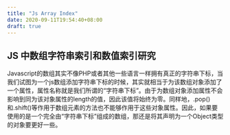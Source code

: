 ```yaml
---
title: "Js Array Index"
date: 2020-09-11T19:54:40+08:00
draft: true
---
```


## JS 中数组字符串索引和数值索引研究

Javascript的数组其实不像PHP或者其他一些语言一样拥有真正的字符串下标，当我们试图为一个js数组添加字符串下标的时候，其实就相当于为该数组对象添加了一个属性，属性名称就是我们所谓的“字符串下标”。由于为数组对象添加属性不会影响到同为该对象属性的length的值，因此该值将始终为零。同样地，.pop()和.shift()等作用于数组元素的方法也不能够作用于这些对象属性。因此，如果要使用的是一个完全由“字符串下标”组成的数组，那还是将其声明为一个Object类型的对象要更好一些。